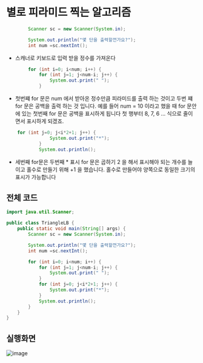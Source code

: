 # 별로 피라미드 찍는 알고리즘

```java
        Scanner sc = new Scanner(System.in);

        System.out.println("몇 단을 출력할껀가요?");
        int num =sc.nextInt();
```
* 스캐너로 키보드로 입력 받을 정수를 가져온다

```java
        for (int i=0; i<num; i++) {
            for (int j=1; j<num-i; j++) {
                System.out.print(" ");
            }
```
* 첫번쨰 for 문은 num 에서 받아온 정수만큼 피라미드를 출력 하는 것이고
 두번 쨰 for 문은 공백을 출력 하는 것 입니다. 예를 들어
 num = 10 이라고 했을 때 for 문안에 있는 첫번째 for 문은 공백을 표시하게 됩니다
첫 행부터 8, 7, 6 … 식으로 줄이면서 표시하게 되겠죠.
```java
    for (int j=0; j<i*2+1; j++) {
                System.out.print("*");
            }
            System.out.println();
```
* 세번째 for문은  두번째 * 표시 for 문은 곱하기 2 을 해서 표시해야 
되는 개수를 늘이고 홀수로 만들기 위해 +1 을 했습니다. 
홀수로 만들어야 양쪽으로 동일한 크기의 표시가 가능합니다

## 전체 코드
```java
import java.util.Scanner;

public class TriangleLB {
    public static void main(String[] args) {
        Scanner sc = new Scanner(System.in);

        System.out.println("몇 단을 출력할껀가요?");
        int num =sc.nextInt();

        for (int i=0; i<num; i++) {
            for (int j=1; j<num-i; j++) {
                System.out.print(" ");
            }
            for (int j=0; j<i*2+1; j++) {
                System.out.print("*");
            }
            System.out.println();
        }
    }
}
```
## 실행화면
![image](https://user-images.githubusercontent.com/106642094/224196054-504b2736-9f78-46cb-aaa4-3bdcca5ae120.png)
